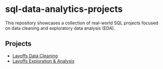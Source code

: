 # sql-data-analytics-projects
This repository showcases a collection of real-world SQL projects focused on data cleaning and exploratory data analysis (EDA).

## Projects
- [Layoffs Data Cleaning](./layoffs-data-cleaning/)
- [Layoffs Exploration & Analysis](./layoffs-exploration-analysis/)
